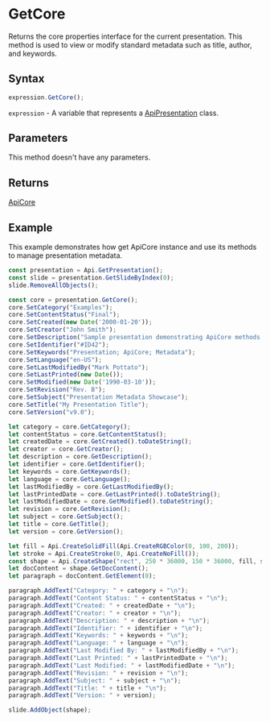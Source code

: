 # GetCore

Returns the core properties interface for the current presentation.
This method is used to view or modify standard metadata such as title, author, and keywords.

## Syntax

```javascript
expression.GetCore();
```

`expression` - A variable that represents a [ApiPresentation](../ApiPresentation.md) class.

## Parameters

This method doesn't have any parameters.

## Returns

[ApiCore](../../ApiCore/ApiCore.md)

## Example

This example demonstrates how get ApiCore instance and use its methods to manage presentation metadata.

```javascript editor-pptx
const presentation = Api.GetPresentation();
const slide = presentation.GetSlideByIndex(0);
slide.RemoveAllObjects();

const core = presentation.GetCore();
core.SetCategory("Examples");
core.SetContentStatus("Final");
core.SetCreated(new Date('2000-01-20'));
core.SetCreator("John Smith");
core.SetDescription("Sample presentation demonstrating ApiCore methods.");
core.SetIdentifier("#ID42");
core.SetKeywords("Presentation; ApiCore; Metadata");
core.SetLanguage("en-US");
core.SetLastModifiedBy("Mark Pottato");
core.SetLastPrinted(new Date());
core.SetModified(new Date('1990-03-10'));
core.SetRevision("Rev. B");
core.SetSubject("Presentation Metadata Showcase");
core.SetTitle("My Presentation Title");
core.SetVersion("v9.0");

let category = core.GetCategory();
let contentStatus = core.GetContentStatus();
let createdDate = core.GetCreated().toDateString();
let creator = core.GetCreator();
let description = core.GetDescription();
let identifier = core.GetIdentifier();
let keywords = core.GetKeywords();
let language = core.GetLanguage();
let lastModifiedBy = core.GetLastModifiedBy();
let lastPrintedDate = core.GetLastPrinted().toDateString();
let lastModifiedDate = core.GetModified().toDateString();
let revision = core.GetRevision();
let subject = core.GetSubject();
let title = core.GetTitle();
let version = core.GetVersion();

let fill = Api.CreateSolidFill(Api.CreateRGBColor(0, 100, 200));
let stroke = Api.CreateStroke(0, Api.CreateNoFill());
const shape = Api.CreateShape("rect", 250 * 36000, 150 * 36000, fill, stroke);
let docContent = shape.GetDocContent();
let paragraph = docContent.GetElement(0);

paragraph.AddText("Category: " + category + "\n");
paragraph.AddText("Content Status: " + contentStatus + "\n");
paragraph.AddText("Created: " + createdDate + "\n");
paragraph.AddText("Creator: " + creator + "\n");
paragraph.AddText("Description: " + description + "\n");
paragraph.AddText("Identifier: " + identifier + "\n");
paragraph.AddText("Keywords: " + keywords + "\n");
paragraph.AddText("Language: " + language + "\n");
paragraph.AddText("Last Modified By: " + lastModifiedBy + "\n");
paragraph.AddText("Last Printed: " + lastPrintedDate + "\n");
paragraph.AddText("Last Modified: " + lastModifiedDate + "\n");
paragraph.AddText("Revision: " + revision + "\n");
paragraph.AddText("Subject: " + subject + "\n");
paragraph.AddText("Title: " + title + "\n");
paragraph.AddText("Version: " + version);

slide.AddObject(shape);

```
